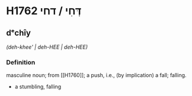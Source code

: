 # H1762 דְּחִי / דחי

## dᵉchîy

_(deh-khee' | deh-HEE | deh-HEE)_

### Definition

masculine noun; from [[H1760]]; a push, i.e., (by implication) a fall; falling.

- a stumbling, falling
